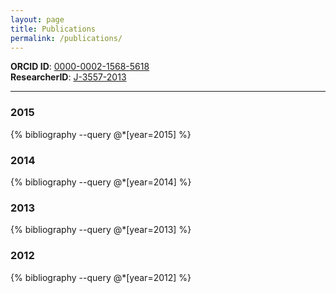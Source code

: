 ```yaml
---
layout: page
title: Publications
permalink: /publications/
---
```

**ORCID ID**: [0000-0002-1568-5618](http://orcid.org/0000-0002-1568-5618)  
**ResearcherID**: [J-3557-2013](https://www.webofscience.com/wos/author/record/J-3557-2013)

----

### 2015
{% bibliography --query @*[year=2015] %}

### 2014
{% bibliography --query @*[year=2014] %}

### 2013
{% bibliography --query @*[year=2013] %}

### 2012
{% bibliography --query @*[year=2012] %}

